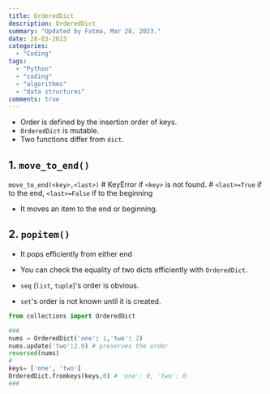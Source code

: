 ```yaml
---
title: OrderedDict
description: OrderedDict
summary: "Updated by Fatma, Mar 28, 2023."
date: 28-03-2023
categories:
  - "Coding"
tags:
  - "Python"
  - "coding"
  - "algorithms"
  - "data structures"
comments: true
---
```

- Order is defined by the insertion order of keys.
- `OrderedDict` is mutable.
- Two functions differ from `dict`.

## 1. `move_to_end()`

`move_to_end(<key>,<last>)` # KeyError if `<key>` is not found. # `<last>=True` if to the end, `<last>=False` if to the beginning

- It moves an item to the end or beginning.

## 2. `popitem()`

- It pops efficiently from either end

- You can check the equality of two dicts efficiently with `OrderedDict`.
- `seq` (`list`, `tuple`)'s order is obvious.
- `set`'s order is not known until it is created.

```python
from collections import OrderedDict

###
nums = OrderedDict('one': 1,'two': 2)
nums.update('two':2.0) # preserves the order
reversed(nums)
#
keys= ['one', 'two']
OrderedDict.fromkeys(keys,0) # 'one': 0, 'two': 0
###
```

